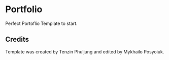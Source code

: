 # Portfolio 
Perfect Portoflio Template to start.
## Credits
Template was created by Tenzin Phuljung and edited by Mykhailo Posyoiuk.
